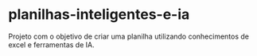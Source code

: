 # planilhas-inteligentes-e-ia
Projeto com o objetivo de criar uma planilha utilizando conhecimentos de excel e ferramentas de IA.
